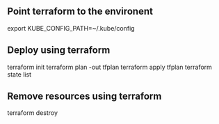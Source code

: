 ## Point terraform  to the environent
export KUBE_CONFIG_PATH=~/.kube/config

## Deploy using terraform
terraform init
terraform plan -out tfplan
terraform apply tfplan
terraform state list

## Remove resources using terraform
terraform destroy
